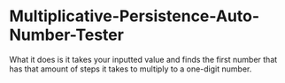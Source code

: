 # Multiplicative-Persistence-Auto-Number-Tester
What it does is it takes your inputted value and finds the first number that has that amount of steps it takes to multiply to a one-digit number.
